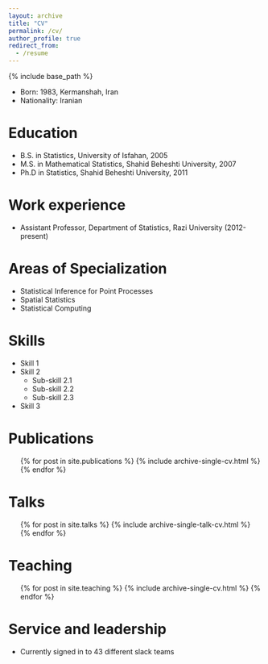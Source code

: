 ```yaml
---
layout: archive
title: "CV"
permalink: /cv/
author_profile: true
redirect_from:
  - /resume
---
```


{% include base_path %}

* Born: 1983, Kermanshah, Iran
* Nationality: Iranian

Education
======
* B.S. in Statistics, University of Isfahan, 2005
* M.S. in Mathematical Statistics, Shahid Beheshti University, 2007
* Ph.D in Statistics, Shahid Beheshti University, 2011

Work experience
======
* Assistant Professor, Department of Statistics, Razi University (2012-present)

Areas of Specialization
======
* Statistical Inference for Point Processes
* Spatial Statistics
* Statistical Computing

Skills
======
* Skill 1
* Skill 2
  * Sub-skill 2.1
  * Sub-skill 2.2
  * Sub-skill 2.3
* Skill 3

Publications
======
  <ul>{% for post in site.publications %}
    {% include archive-single-cv.html %}
  {% endfor %}</ul>
  
Talks
======
  <ul>{% for post in site.talks %}
    {% include archive-single-talk-cv.html %}
  {% endfor %}</ul>
  
Teaching
======
  <ul>{% for post in site.teaching %}
    {% include archive-single-cv.html %}
  {% endfor %}</ul>
  
Service and leadership
======
* Currently signed in to 43 different slack teams
